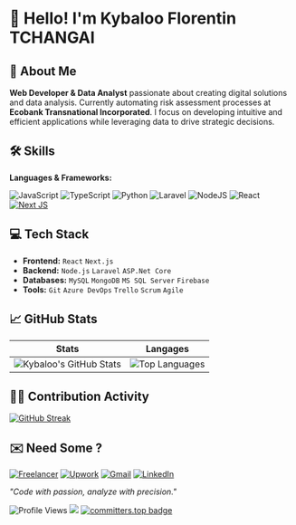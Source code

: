 # 👋 Hello! I'm Kybaloo Florentin TCHANGAI

## 🚀 About Me
**Web Developer & Data Analyst** passionate about creating digital solutions and data analysis. Currently automating risk assessment processes at **Ecobank Transnational Incorporated**. I focus on developing intuitive and efficient applications while leveraging data to drive strategic decisions.

## 🛠️ Skills
**Languages & Frameworks:**  

![JavaScript](https://img.shields.io/badge/javascript-%23323330.svg??style=plastic&logo=javascript&logoColor=%23F7DF1E)
![TypeScript](https://img.shields.io/badge/typescript-%23007ACC.svg??style=plastic&logo=typescript&logoColor=white)
![Python](https://img.shields.io/badge/python-3670A0??style=plastic&logo=python&logoColor=ffdd54)
![Laravel](https://img.shields.io/badge/laravel-%23FF2D20.svg??style=plastic&logo=laravel&logoColor=white)
![NodeJS](https://img.shields.io/badge/node.js-6DA55F??style=plastic&logo=node.js&logoColor=white)
![React](https://img.shields.io/badge/react-%2320232a.svg??style=plastic&logo=react&logoColor=%2361DAFB)
[![Next JS](https://img.shields.io/badge/Next-black?style=plastic&logo=next.js&logoColor=white)](https://img.shields.io/badge/Next-black?style=plastic&logo=next.js&logoColor=white)

## 💻 Tech Stack
- **Frontend:** `React` `Next.js`
- **Backend:** `Node.js` `Laravel` `ASP.Net Core`
- **Databases:** `MySQL` `MongoDB` `MS SQL Server` `Firebase`
- **Tools:** `Git` `Azure DevOps` `Trello` `Scrum` `Agile`


## 📈 GitHub Stats

| Stats | Langages |
|-------|----------|
| ![Kybaloo's GitHub Stats](https://github-readme-stats.vercel.app/api?username=kybaloo&show_icons=true&theme=radical) | ![Top Languages](https://github-readme-stats.vercel.app/api/top-langs/?username=kybaloo&layout=compact&theme=radical) |




## 👨‍💻 Contribution Activity
[![GitHub Streak](https://github-readme-streak-stats-puce-five.vercel.app?user=kybaloo&theme=github-dark-dimmed)](https://git.io/streak-stats)


## ✉️ Need Some ?
[![Freelancer](https://img.shields.io/badge/Freelancer-29B2FE?style=plastic&logo=Freelancer&logoColor=white)](https://www.freelancer.com/u/Kybaloo?frm=Kybaloo&sb=t)
[![Upwork](https://img.shields.io/badge/UpWork-6FDA44?style=plastic&logo=Upwork&logoColor=white)]()
[![Gmail](https://img.shields.io/badge/Gmail-D14836?style=plastic&logo=gmail&logoColor=white)](mailto:tchangaiflorentin6@gmail.com)
[![LinkedIn](https://img.shields.io/badge/linkedin-%230077B5.svg?style=plastic&logo=linkedin&logoColor=white)](https://www.linkedin.com/in/kybaloo)

*"Code with passion, analyze with precision."*

![Profile Views](https://komarev.com/ghpvc/?username=kybaloo&color=brightgreen&style=for-the-badge&label=PROFILE+VIEWS)
![](https://img.shields.io/github/contributors-anon/kybaloo/kybaloo?style=for-the-badge&color=blue&label=Committer%20Rank)
[![committers.top badge](https://user-badge.committers.top/togo/kybaloo.svg)](https://user-badge.committers.top/togo/kybaloo)

<!---
kybaloo/kybaloo is a ✨ special ✨ repository because its `README.md` (this file) appears on your GitHub profile.
You can click the Preview link to take a look at your changes.
--->
